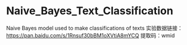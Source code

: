 # Naive_Bayes_Text_Classification
Naive Bayes model used to make classifications of texts
实验数据链接：https://pan.baidu.com/s/1Rnsuf30bBM1oXVtiA8mYCQ 
提取码：wmid 
